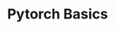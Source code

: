 ---
layout: default
title: Pytorch Basics
nav_order: 1
parent: ML/DL Practice
has_children: true  
---